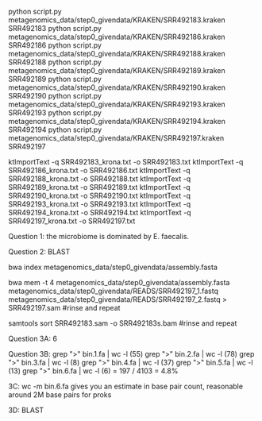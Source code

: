 python script.py metagenomics_data/step0_givendata/KRAKEN/SRR492183.kraken SRR492183
python script.py metagenomics_data/step0_givendata/KRAKEN/SRR492186.kraken SRR492186
python script.py metagenomics_data/step0_givendata/KRAKEN/SRR492188.kraken SRR492188
python script.py metagenomics_data/step0_givendata/KRAKEN/SRR492189.kraken SRR492189
python script.py metagenomics_data/step0_givendata/KRAKEN/SRR492190.kraken SRR492190
python script.py metagenomics_data/step0_givendata/KRAKEN/SRR492193.kraken SRR492193
python script.py metagenomics_data/step0_givendata/KRAKEN/SRR492194.kraken SRR492194
python script.py metagenomics_data/step0_givendata/KRAKEN/SRR492197.kraken SRR492197

ktImportText -q SRR492183_krona.txt -o SRR492183.txt
ktImportText -q SRR492186_krona.txt -o SRR492186.txt 
ktImportText -q SRR492188_krona.txt -o SRR492188.txt 
ktImportText -q SRR492189_krona.txt -o SRR492189.txt 
ktImportText -q SRR492190_krona.txt -o SRR492190.txt 
ktImportText -q SRR492193_krona.txt -o SRR492193.txt 
ktImportText -q SRR492194_krona.txt -o SRR492194.txt 
ktImportText -q SRR492197_krona.txt -o SRR492197.txt 


Question 1: the microbiome is dominated by E. faecalis.

Question 2: BLAST

bwa index metagenomics_data/step0_givendata/assembly.fasta

bwa mem -t 4 metagenomics_data/step0_givendata/assembly.fasta metagenomics_data/step0_givendata/READS/SRR492197_1.fastq metagenomics_data/step0_givendata/READS/SRR492197_2.fastq > SRR492197.sam #rinse and repeat

samtools sort SRR492183.sam -o SRR492183s.bam #rinse and repeat

Question 3A: 6

Question 3B: 
grep ">" bin.1.fa | wc -l (55)
grep ">" bin.2.fa | wc -l (78)
grep ">" bin.3.fa | wc -l (8)
grep ">" bin.4.fa | wc -l (37)
grep ">" bin.5.fa | wc -l (13)
grep ">" bin.6.fa | wc -l (6)
							= 197 / 4103 = 4.8%
							
3C: wc -m bin.6.fa gives you an estimate in base pair count, reasonable around 2M base pairs for proks

3D: BLAST





